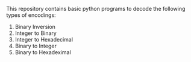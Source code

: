 This repository contains basic python programs to decode the following types of encodings:
1) Binary Inversion
2) Integer to Binary
3) Integer to Hexadecimal
4) Binary to Integer
5) Binary to Hexadeximal
